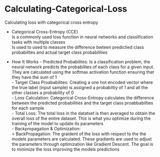 # Calculating-Categorical-Loss
Calculating loss with categorical cross entropy

- Categorical Cross-Entropy (CCE)    
    Is a commonly used loss function in neural networks and classification tasks with multiple classes  
    Is used to used to measure the difference bwteen predictied class probabilites and actual target class probabilities

- How It Works
      - Predicted Probabilites: Is a classification problem, the neural network predicts the probabilites of each class for a given input. They are calculated using the softmax activation function ensuring that they have the sum of 1    
      - Target Class Proababilites: Creating a one hot encoded vector where the true label (input sample) is assigned a probabiltiy of 1 and all the other classes a probability of 0    
      - Loss Calculation: Categorical Cross-Entropy calculates the difference between the predicted probabilities and the target class proabbabilties for each sample      
      - Total Loss:  The total loss in the datatset is then averaged to obtain the overall loss of the entire dataset. This is what you optimize during the training of the model to update its parameters    
      - Backpropagation & Optimization:    
              > BackPropagation: The graident of the loss with respect to the the models parameters are calculated. These gradients are used to adjust the parameters through optimization like Gradient Descent. The goal is to minimize the loss improving the models predictions  
  
  
